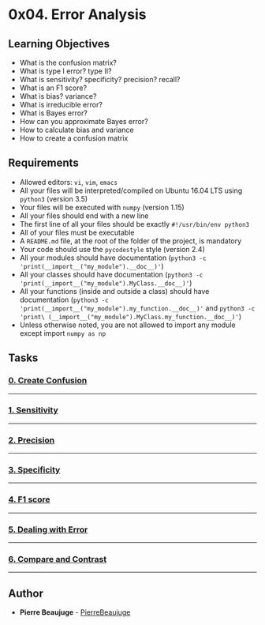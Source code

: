 # 0x04. Error Analysis

## Learning Objectives

- What is the confusion matrix?
- What is type I error? type II?
- What is sensitivity? specificity? precision? recall?
- What is an F1 score?
- What is bias? variance?
- What is irreducible error?
- What is Bayes error?
- How can you approximate Bayes error?
- How to calculate bias and variance
- How to create a confusion matrix

## Requirements

- Allowed editors: `vi`, `vim`, `emacs`
- All your files will be interpreted/compiled on Ubuntu 16.04 LTS using `python3` (version 3.5)
- Your files will be executed with `numpy` (version 1.15)
- All your files should end with a new line
- The first line of all your files should be exactly `#!/usr/bin/env python3`
- All of your files must be executable
- A `README.md` file, at the root of the folder of the project, is mandatory
- Your code should use the `pycodestyle` style (version 2.4)
- All your modules should have documentation (`python3 -c 'print(__import__("my_module").__doc__)'`)
- All your classes should have documentation (`python3 -c 'print(__import__("my_module").MyClass.__doc__)'`)
- All your functions (inside and outside a class) should have documentation (`python3 -c 'print(__import__("my_module").my_function.__doc__)'` and `python3 -c 'print\
(__import__("my_module").MyClass.my_function.__doc__)'`)
- Unless otherwise noted, you are not allowed to import any module except import `numpy as np`

## Tasks

### [0. Create Confusion](./0-create_confusion.py)

---

### [1. Sensitivity](./1-sensitivity.py)

---

### [2. Precision](./2-precision.py)

---

### [3. Specificity](./3-specificity.py)

---

### [4. F1 score](./4-f1_score.py)

---

### [5. Dealing with Error](./5-error_handling)

---

### [6. Compare and Contrast](./6-compare_and_contrast)

---

## Author

- **Pierre Beaujuge** - [PierreBeaujuge](https://github.com/PierreBeaujuge)